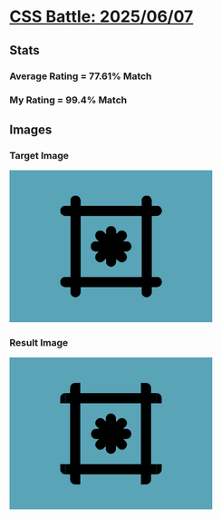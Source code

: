 # [CSS Battle: 2025/06/07](https://cssbattle.dev/play/oAJaNdW4iLhnPkP2dKt1)

## Stats

### Average Rating = 77.61% Match

### My Rating = 99.4% Match

## Images

### Target Image

![](./images/target.png)

### Result Image

![](./images/result.png)

